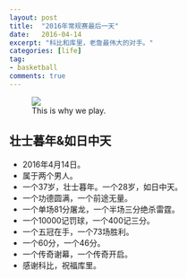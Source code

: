 ```yaml
---
layout: post
title:  "2016年常规赛最后一天"
date:   2016-04-14
excerpt: "科比和库里，老詹最伟大的对手。"
categories: [life]
tag:
- basketball
comments: true
---
```


<figure>
	<img src="{{ site.url }}/assets/img/posts/kobecurry.jpg">
	<figcaption>This is why we play.</figcaption>
</figure>

## 壮士暮年&如日中天

* 2016年4月14日。
* 属于两个男人。
* 一个37岁，壮士暮年。一个28岁，如日中天。
* 一个功德圆满，一个前途无量。
* 一个单场81分屠龙，一个半场三分绝杀雷霆。
* 一个10000记罚球，一个400记三分。
* 一个五冠在手，一个73场胜利。
* 一个60分，一个46分。
* 一个传奇谢幕，一个传奇开启。
* 感谢科比，祝福库里。
